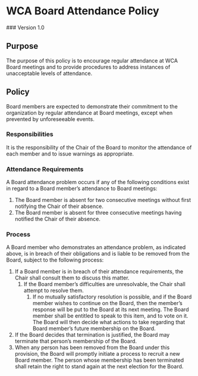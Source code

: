 # WCA Board Attendance Policy
<div class="version">
### Version 1.0
</div>

## Purpose
The purpose of this policy is to encourage regular attendance at WCA Board meetings and to provide procedures to address instances of unacceptable levels of attendance.

## Policy
Board members are expected to demonstrate their commitment to the organization by regular attendance at Board meetings, except when prevented by unforeseeable events.

### Responsibilities
It is the responsibility of the Chair of the Board to monitor the attendance of each member and to issue warnings as appropriate.

### Attendance Requirements
A Board attendance problem occurs if any of the following conditions exist in regard to a Board member’s attendance to Board meetings:

1. The Board member is absent for two consecutive meetings without first notifying the Chair of their absence.
2. The Board member is absent for three consecutive meetings having notified the Chair of their absence.

### Process
A Board member who demonstrates an attendance problem, as indicated above, is in breach of their obligations and is liable to be removed from the Board, subject to the following process:

1. If a Board member is in breach of their attendance requirements, the Chair shall consult them to discuss this matter.
   1. If the Board member’s difficulties are unresolvable, the Chair shall attempt to resolve them.
      1. If no mutually satisfactory resolution is possible, and if the Board member wishes to continue on the Board, then the member’s response will be put to the Board at its next meeting. The Board member shall be entitled to speak to this item, and to vote on it. The Board will then decide what actions to take regarding that Board member’s future membership on the Board.
2. If the Board decides that termination is justified, the Board may terminate that person’s membership of the Board.
3. When any person has been removed from the Board under this provision, the Board will promptly initiate a process to recruit a new Board member. The person whose membership has been terminated shall retain the right to stand again at the next election for the Board.
